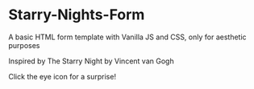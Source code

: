 # Starry-Nights-Form
A basic HTML form template with Vanilla JS and CSS, only for aesthetic purposes

Inspired by The Starry Night by Vincent van Gogh

Click the eye icon for a surprise!
